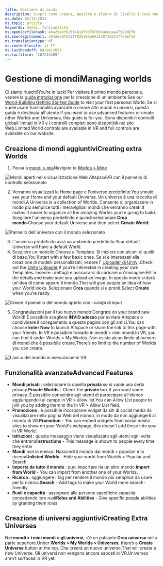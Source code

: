 ```yaml
---
title: Gestione di mondi
description: Scopri come creare, gestire e alzare di livello i tuoi mondi AltspaceVR, nonché generare un universo personalizzato.
ms.date: 03/11/2021
ms.topic: article
keywords: mondi, funzionalità
ms.openlocfilehash: 48a294efb151461d79d707b66aeeeaa47528d2f8
ms.sourcegitcommit: d84a6adf631ff02b106e682238f2861477caef1e
ms.translationtype: MT
ms.contentlocale: it-IT
ms.lasthandoff: 04/08/2021
ms.locfileid: "107213389"
---
```

# <a name="managing-worlds"></a><span data-ttu-id="bbee3-104">Gestione di mondi</span><span class="sxs-lookup"><span data-stu-id="bbee3-104">Managing worlds</span></span>

<span data-ttu-id="bbee3-105">Ci siamo riusciti!</span><span class="sxs-lookup"><span data-stu-id="bbee3-105">You’re in luck!</span></span> <span data-ttu-id="bbee3-106">Per visitare il primo mondo personale, vedere la [guida introduzione](world-building-getting-started.md) per la creazione di un ambiente.</span><span class="sxs-lookup"><span data-stu-id="bbee3-106">See our [World-Building Getting Started Guide](world-building-getting-started.md) to visit your first personal World.</span></span> <span data-ttu-id="bbee3-107">Se si vuole usare funzionalità avanzate o creare altri mondi e universi, questa guida è destinata all'utente.</span><span class="sxs-lookup"><span data-stu-id="bbee3-107">If you want to use advanced features or create other Worlds and Universes, this guide is for you.</span></span> <span data-ttu-id="bbee3-108">Sono disponibili controlli globali limitati in VR e i controlli completi sono disponibili nel sito Web.</span><span class="sxs-lookup"><span data-stu-id="bbee3-108">Limited World controls are available in VR and full controls are available on our website.</span></span>

## <a name="creating-extra-worlds"></a><span data-ttu-id="bbee3-109">Creazione di mondi aggiuntivi</span><span class="sxs-lookup"><span data-stu-id="bbee3-109">Creating extra Worlds</span></span>

1. <span data-ttu-id="bbee3-110">Passa a [mondi > mia](https://account.altvr.com/worlds/my)</span><span class="sxs-lookup"><span data-stu-id="bbee3-110">Navigate to [Worlds > Mine](https://account.altvr.com/worlds/my)</span></span>

![Mondi aperti nella visualizzazione Web AltspaceVR con il pannello di controllo selezionato](images/manage-worlds-img-01.png)

2. <span data-ttu-id="bbee3-112">Verranno visualizzati la Home page e l'universo predefinito.</span><span class="sxs-lookup"><span data-stu-id="bbee3-112">You should see your Home and your default Universe.</span></span> <span data-ttu-id="bbee3-113">Un universo è una raccolta di mondi.</span><span class="sxs-lookup"><span data-stu-id="bbee3-113">A Universe is a collection of Worlds.</span></span> <span data-ttu-id="bbee3-114">Consente di organizzare in modo più semplice tutti i meravigliosi mondi che verranno creati.</span><span class="sxs-lookup"><span data-stu-id="bbee3-114">It makes it easier to organize all the amazing Worlds you’re going to build.</span></span> <span data-ttu-id="bbee3-115">Scegliere l'universo predefinito e quindi selezionare **Crea mondo**:</span><span class="sxs-lookup"><span data-stu-id="bbee3-115">Choose your default Universe and then select **Create World**:</span></span>

![Pannello dell'universo con il mondo selezionato](images/manage-worlds-img-02.png)

3. <span data-ttu-id="bbee3-117">L'universo predefinito avrà un ambiente predefinito.</span><span class="sxs-lookup"><span data-stu-id="bbee3-117">Your default Universe will have a default World.</span></span>
4. <span data-ttu-id="bbee3-118">Scegliere un modello.</span><span class="sxs-lookup"><span data-stu-id="bbee3-118">Choose a Template.</span></span> <span data-ttu-id="bbee3-119">Si inizierà con alcuni di quelli di base.</span><span class="sxs-lookup"><span data-stu-id="bbee3-119">You'll start with a few basic ones.</span></span> <span data-ttu-id="bbee3-120">Se si è interessati alla creazione di modelli personalizzati, vedere l' [Uploader di Unity](world-building-toolkit-getting-started.md) .</span><span class="sxs-lookup"><span data-stu-id="bbee3-120">Check out the [Unity Uploader](world-building-toolkit-getting-started.md) if you’re interested in creating your own Templates.</span></span> <span data-ttu-id="bbee3-121">Inserire i dettagli e assicurarsi di caricare un'immagine.</span><span class="sxs-lookup"><span data-stu-id="bbee3-121">Fill in the details and make sure you upload an image.</span></span> <span data-ttu-id="bbee3-122">In questo modo si darà un'idea di come appare il mondo.</span><span class="sxs-lookup"><span data-stu-id="bbee3-122">That will give people an idea of how your World looks.</span></span> <span data-ttu-id="bbee3-123">Selezionare **Crea** quando si è pronti.</span><span class="sxs-lookup"><span data-stu-id="bbee3-123">Select **Create** when you’re ready.</span></span>

![Creare il pannello del mondo aperto con i campi di input](images/manage-worlds-img-03.png)

5. <span data-ttu-id="bbee3-125">Congratulazioni per il tuo nuovo mondo!</span><span class="sxs-lookup"><span data-stu-id="bbee3-125">Congrats on your brand new World!</span></span> <span data-ttu-id="bbee3-126">È possibile scegliere **INVIO adesso** per avviare Altspace o condividere il collegamento a questa pagina con gli amici.</span><span class="sxs-lookup"><span data-stu-id="bbee3-126">You can choose **Enter Now** to launch Altspace or share the link to this page with your friends.</span></span> <span data-ttu-id="bbee3-127">In VR è possibile trovarlo in mondi > miei mondi.</span><span class="sxs-lookup"><span data-stu-id="bbee3-127">In VR, you can find it under Worlds > My Worlds.</span></span> <span data-ttu-id="bbee3-128">Non esiste alcun limite al numero di mondi che è possibile creare.</span><span class="sxs-lookup"><span data-stu-id="bbee3-128">There’s no limit to the number of Worlds you can create.</span></span>

![Lancio del mondo in esecuzione in VR](images/manage-worlds-img-04.png)

## <a name="advanced-features"></a><span data-ttu-id="bbee3-130">Funzionalità avanzate</span><span class="sxs-lookup"><span data-stu-id="bbee3-130">Advanced Features</span></span>

* <span data-ttu-id="bbee3-131">**Mondi privati** : selezionare la casella **privata** se si vuole una certa privacy.</span><span class="sxs-lookup"><span data-stu-id="bbee3-131">**Private Worlds** - Check the **private** box if you want some privacy.</span></span> <span data-ttu-id="bbee3-132">È possibile consentire agli utenti di partecipare all'elenco aggiungendoli al campo in VR > allow list.</span><span class="sxs-lookup"><span data-stu-id="bbee3-132">You can Allow List people to join you by adding them to the In VR > Allow List field.</span></span>
* <span data-ttu-id="bbee3-133">**Promozione** : è possibile incorporare widget da siti di social media da visualizzare nella pagina Web del mondo, in modo da non aggiungerli al mondo di VR.</span><span class="sxs-lookup"><span data-stu-id="bbee3-133">**Promotion** - You can embed widgets from social media sites to show on your World's webpage, this doesn't add these into your in VR World.</span></span>
* <span data-ttu-id="bbee3-134">**Istruzioni** : questo messaggio viene visualizzato agli utenti ogni volta che entrano</span><span class="sxs-lookup"><span data-stu-id="bbee3-134">**Instructions** - This message is shown to people every time they enter</span></span>
* <span data-ttu-id="bbee3-135">**Mondi** non in elenco: Nascondi il mondo dai mondi > popolari e la ricerca</span><span class="sxs-lookup"><span data-stu-id="bbee3-135">**Unlisted Worlds** - Hide your world from Worlds > Popular and Search</span></span>
* <span data-ttu-id="bbee3-136">**Importa da tutto il mondo** : puoi importare da un altro mondo.</span><span class="sxs-lookup"><span data-stu-id="bbee3-136">**Import from World** - You can import from another one of your Worlds.</span></span>
* <span data-ttu-id="bbee3-137">**Ricerca** : aggiungere i tag per rendere il mondo più semplice da usare per la ricerca.</span><span class="sxs-lookup"><span data-stu-id="bbee3-137">**Search** - Add tags to make your World more search-friendly.</span></span>
* <span data-ttu-id="bbee3-138">**Ruoli e capacità** : assegnare alle persone specifiche capacità concedendo loro ruoli</span><span class="sxs-lookup"><span data-stu-id="bbee3-138">**Roles and Abilities** - Give specific people abilities by granting them roles</span></span>

## <a name="creating-extra-universes"></a><span data-ttu-id="bbee3-139">Creazione di universi aggiuntivi</span><span class="sxs-lookup"><span data-stu-id="bbee3-139">Creating Extra Universes</span></span>

<span data-ttu-id="bbee3-140">Nei **mondi > i miei mondi > gli universi**, c'è un pulsante **Crea universo** nella parte superiore.</span><span class="sxs-lookup"><span data-stu-id="bbee3-140">Under **Worlds > My Worlds > Universes**, there’s a **Create Universe** button at the top.</span></span> <span data-ttu-id="bbee3-141">Che creerà un nuovo universo.</span><span class="sxs-lookup"><span data-stu-id="bbee3-141">That will create a new Universe.</span></span> <span data-ttu-id="bbee3-142">Gli universi non vengono ancora esposti in VR.</span><span class="sxs-lookup"><span data-stu-id="bbee3-142">Universes aren’t surfaced in VR yet.</span></span>